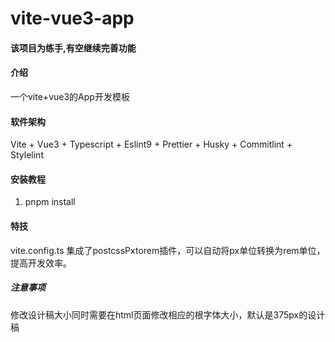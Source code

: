 # vite-vue3-app
#### 该项目为练手,有空继续完善功能
#### 介绍
一个vite+vue3的App开发模板

#### 软件架构
 Vite + Vue3 + Typescript + Eslint9 + Prettier + Husky + Commitlint + Stylelint 


#### 安装教程

1.  pnpm install


#### 特技
 vite.config.ts 集成了postcssPxtorem插件，可以自动将px单位转换为rem单位，提高开发效率。

 ##### 注意事项
  修改设计稿大小同时需要在html页面修改相应的根字体大小，默认是375px的设计稿
